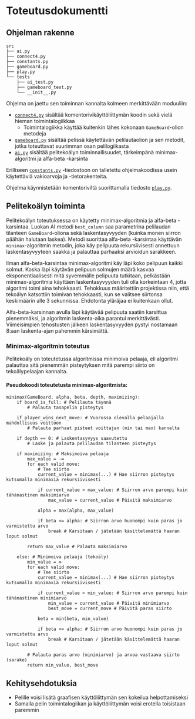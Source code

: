 # Toteutusdokumentti
## Ohjelman rakenne
```
src
├── ai.py
├── connect4.py
├── constants.py
├── gameboard.py
├── play.py
└── tests
    ├── ai_test.py
    ├── gameboard_test.py
    └── __init__.py
```
Ohjelma on jaettu sen toiminnan kannalta kolmeen merkittävään moduuliin:
- [`connect4.py`](https://github.com/rheikkinen/tiralabra-connect4/blob/main/src/connect4.py) sisältää komentorivikäyttöliittymän koodin sekä vielä hieman toimintalogiikkaa
  - Toimintalogiikka käyttää kuitenkin lähes kokonaan `GameBoard`-olion metodeja 
- [`gameboard.py`](https://github.com/rheikkinen/tiralabra-connect4/blob/c60adfb997e4172bd5e263598fd00a1d26945109/src/gameboard.py) sisältää pelissä käytettävän pelilautaolion ja sen metodit, jotka toteuttavat suurimman osan pelilogiikasta
- [`ai.py`](https://github.com/rheikkinen/tiralabra-connect4/blob/c60adfb997e4172bd5e263598fd00a1d26945109/src/ai.py) sisältää pelitekoälyn toiminnallisuudet, tärkeimpänä minimax-algoritmi ja alfa-beta -karsinta

Erilliseen [`constants.py`](https://github.com/rheikkinen/tiralabra-connect4/blob/c60adfb997e4172bd5e263598fd00a1d26945109/src/constants.py) -tiedostoon on talletettu ohjelmakoodissa usein käytettäviä vakioarvoja ja -tietorakenteita.

Ohjelma käynnistetään komentoriviltä suorittamalla tiedosto [`play.py`](https://github.com/rheikkinen/tiralabra-connect4/blob/c60adfb997e4172bd5e263598fd00a1d26945109/src/play.py).

## Pelitekoälyn toiminta
Pelitekoälyn toteutuksessa on käytetty minimax-algoritmia ja alfa-beta -karsintaa. Luokan AI metodi `best_column` saa parametrina pelilaudan tilanteen `GameBoard`-oliona sekä laskentasyvyyden (kuinka monen siirron päähän halutaan laskea). Metodi suorittaa alfa-beta -karsintaa käyttävän `minimax`-algoritmin metodin, joka käy pelipuuta rekursiivisesti annettuun laskentasyvyyteen saakka ja palauttaa parhaaksi arvioidun sarakkeen.

Ilman alfa-beta-karsintaa minimax-algoritmi käy läpi koko pelipuun kaikki solmut. Koska läpi käytävän pelipuun solmujen määrä kasvaa eksponentiaalisesti mitä syvemmälle pelipuuta tutkitaan, pelkästään minimax-algoritmia käyttäen laskentasyvyyden tuli olla korkeintaan 4, jotta algoritmi toimi aina tehokkaasti. Tehokkuus määritettiin projektissa niin, että tekoälyn katsottiin toimivan tehokkaasti, kun se valitsee siirtonsa keskimäärin alle 3 sekunnissa. Ehdotonta yläräjaa ei kuitenkaan ollut.

Alfa-beta-karsinnan avulla läpi käytävää pelipuuta saatiin karsittua pienemmäksi, ja algoritmin laskenta-aika parantui merkittävästi. Viimeisimpien tehostusten jälkeen laskentasyvyyden pystyi nostamaan 8:aan laskenta-ajan pahemmin kärsimättä.

### Minimax-algoritmin toteutus
Pelitekoäly on toteutetussa algoritmissa minimoiva pelaaja, eli algoritmi palauttaa sitä pienemmän pisteytyksen mitä parempi siirto on tekoälypelaajan kannalta. 
#### Pseudokoodi toteutetusta minimax-algoritmista:
```
minimax(GameBoard, alpha, beta, depth, maximizing):
    if board_is_full: # Pelilauta täynnä
        # Palauta tasapelin pisteytys

    if player_wins_next_move: # Vuorossa olevalla pelaajalla mahdollisuus voittoon
        # Palauta parhaat pisteet voittajan (min tai max) kannalta

    if depth == 0: # Laskentasyvyys saavutettu
        # Laske ja palauta pelilaudan tilanteen pisteytys

    if maximizing: # Maksimoiva pelaaja
        max_value = -∞
        for each valid move:
            # Tee siirto
            current_value = minimax(...) # Hae siirron pisteytys kutsumalla minimaxia rekursiivisesti

            if current_value > max_value: # Siirron arvo parempi kuin tähänastinen maksimiarvo
                max_value = current_value # Päivitä maksimiarvo

            alpha = max(alpha, max_value)

            if beta <= alpha: # Siirron arvo huonompi kuin paras jo varmistettu arvo
                break # Karsitaan / jätetään käsittelemättä haaran loput solmut
                
        return max_value # Palauta maksimiarvo

    else: # Minimoiva pelaaja (tekoäly)
        min_value = ∞
        for each valid move:
            # Tee siirto
            current_value = minimax(...) # Hae siirron pisteytys kutsumalla minimaxia rekursiivisesti

            if current_value < min_value: # Siirron arvo parempi kuin tähänastinen minimiarvo
                min_value = current_value # Päivitä minimiarvo
                best_move = current_move # Päivitä paras siirto

            beta = min(beta, min_value)

            if beta <= alpha: # Siirron arvo huonompi kuin paras jo varmistettu arvo
                break # Karsitaan / jätetään käsittelemättä haaran loput solmut
                
        # Palauta paras arvo (minimiarvo) ja arvoa vastaava siirto (sarake)
        return min_value, best_move
```

## Kehitysehdotuksia
- Pelille voisi lisätä graafisen käyttöliittymän sen kokeilua helpottamiseksi
- Samalla pelin toimintalogiikan ja käyttöliittymän voisi erotella toisistaan paremmin
